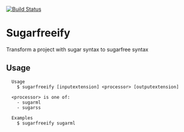 [![Build Status](https://travis-ci.org/calebeby/sugarfreeify.svg?branch=master)](https://travis-ci.org/calebeby/sugarfreeify)

# Sugarfreeify

Transform a project with sugar syntax to sugarfree syntax

## Usage


```
  Usage
    $ sugarfreeify [inputextension] <processor> [outputextension]

  <processor> is one of:
    - sugarml
    - sugarss

  Examples
    $ sugarfreeify sugarml
```
